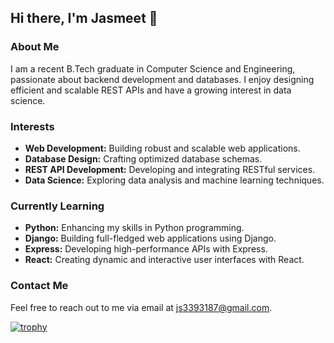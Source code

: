 ## Hi there, I'm Jasmeet 👋

### About Me

I am a recent B.Tech graduate in Computer Science and Engineering, passionate about backend development and databases. I enjoy designing efficient and scalable REST APIs and have a growing interest in data science.

### Interests

- **Web Development:** Building robust and scalable web applications.
- **Database Design:** Crafting optimized database schemas.
- **REST API Development:** Developing and integrating RESTful services.
- **Data Science:** Exploring data analysis and machine learning techniques.

### Currently Learning

- **Python:** Enhancing my skills in Python programming.
- **Django:** Building full-fledged web applications using Django.
- **Express:** Developing high-performance APIs with Express.
- **React:** Creating dynamic and interactive user interfaces with React.

### Contact Me

Feel free to reach out to me via email at [js3393187@gmail.com](mailto:js3393187@gmail.com).

[![trophy](https://github-profile-trophy.vercel.app/?username=Jasmeet1001&theme=gruvbox)](https://github.com/ryo-ma/github-profile-trophy)

<!---
Jasmeet1001/Jasmeet1001 is a ✨ special ✨ repository because its `README.md` (this file) appears on your GitHub profile.
You can click the Preview link to take a look at your changes.
--->
